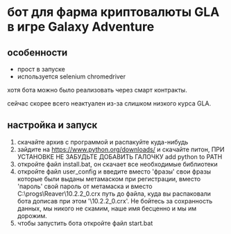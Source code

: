 # бот для фарма криптовалюты GLA в игре Galaxy Adventure

## особенности
- прост в запуске
- используется selenium chromedriver

хотя бота можно было реализовать через смарт контракты.

сейчас скорее всего неактуален из-за слишком низкого курса GLA.

## настройка и запуск

1) скачайте архив с программой и распакуйте куда-нибудь
2) зайдите на https://www.python.org/downloads/ и скачайте питон, ПРИ УСТАНОВКЕ НЕ ЗАБУДЬТЕ ДОБАВИТЬ ГАЛОЧКУ add python to PATH
3) откройте файл install.bat, он скачает все необходимые библиотеки
4) откройте файл user_config и введите вместо 'фразы' свои фразы которые были выданы метамаском при регистрации, вместо 'пароль' свой пароль от метамаска и вместо C:\\progs\\Reaver\\10.2.2_0.crx путь до файла, куда вы распаковали бота дописав при этом '\\10.2.2_0.crx'.
Не бойтесь за сохранность данных, мы никого не скамим, наше имя бесценно и мы им дорожим.
5) чтобы запустить бота откройте файл start.bat